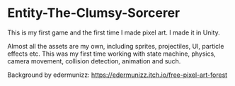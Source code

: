 # Entity-The-Clumsy-Sorcerer
This is my first game and the first time I made pixel art. I made it in Unity.  

Almost all the assets are my own, including sprites, projectiles, UI, particle effects etc. This was my first time working with state machine, physics, camera movement, collision detection, animation and such.  

Background by edermunizz: https://edermunizz.itch.io/free-pixel-art-forest

